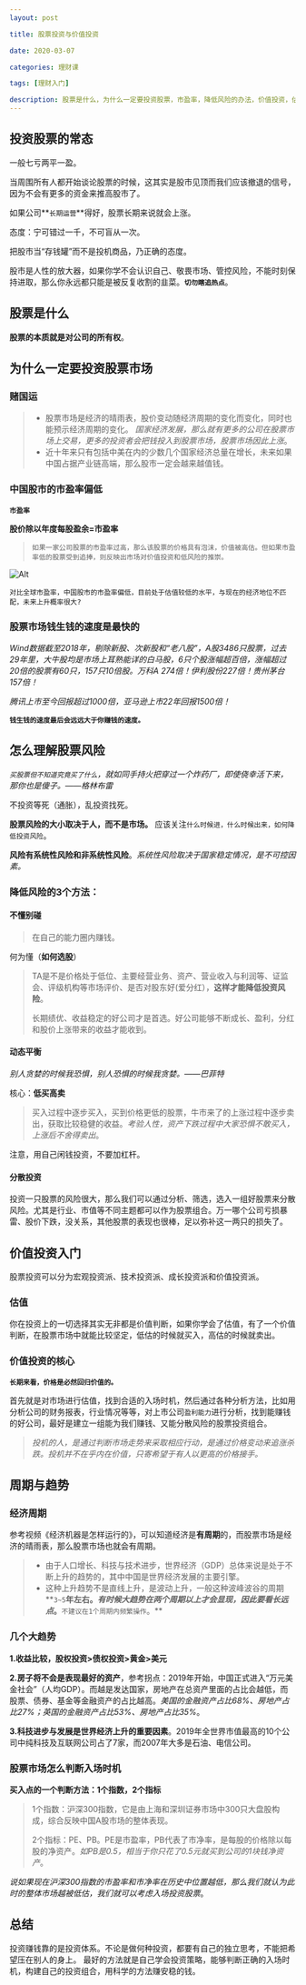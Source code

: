 ```yaml
---
layout: post

title: 股票投资与价值投资

date: 2020-03-07

categories: 理财课

tags: [理财入门]

description: 股票是什么，为什么一定要投资股票，市盈率，降低风险的办法，价值投资，估值，经济周期，大趋势，股市入场的时机。
---
```




## 投资股票的常态

一般七亏两平一盈。

当周围所有人都开始谈论股票的时候，这其实是股市见顶而我们应该撤退的信号，因为不会有更多的资金来推高股市了。

如果公司**`长期运营`**得好，股票长期来说就会上涨。

态度：宁可错过一千，不可盲从一次。

把股市当“存钱罐”而不是投机商品，乃正确的态度。

股市是人性的放大器，如果你学不会认识自己、敬畏市场、管控风险，不能时刻保持进取，那么你永远都只能是被反复收割的韭菜。**`切勿瞎追热点`**。

## 股票是什么

**股票的本质就是对公司的所有权**。

## 为什么一定要投资股票市场

### 赌国运

> - 股票市场是经济的晴雨表，股价变动随经济周期的变化而变化，同时也能预示经济周期的变化。 *国家经济发展，那么就有更多的公司在股票市场上交易，更多的投资者会把钱投入到股票市场，股票市场因此上涨*。
> - 近十年来只有包括中美在内的少数几个国家经济总量在增长，未来如果中国占据产业链高端，那么股市一定会越来越值钱。

### 中国股市的市盈率偏低

**`市盈率`**

**股价除以年度每股盈余=市盈率**

> `如果一家公司股票的市盈率过高，那么该股票的价格具有泡沫，价值被高估。但如果市盈率低的股票受到追捧，则反映出市场对价值投资和低风险的推崇。`

![Alt](https://user-images.githubusercontent.com/35519242/76144384-b0865a80-60ba-11ea-9b66-8d78676ca785.png)



`对比全球市盈率，中国股市的市盈率偏低，目前处于估值较低的水平，与现在的经济地位不匹配，未来上升概率很大?`

### 股票市场钱生钱的速度是最快的

*Wind数据截至2018年，剔除新股、次新股和“老八股”，A股3486只股票，过去29年里，大牛股均是市场上耳熟能详的白马股，6只个股涨幅超百倍，涨幅超过20倍的股票有60只，157只10倍股。万科A 274倍！伊利股份227倍！贵州茅台157倍！*

*腾讯上市至今回报超过1000倍，亚马逊上市22年回报1500倍！*

**`钱生钱的速度最后会远远大于你赚钱的速度。`**

## 怎么理解股票风险

*`买股票但不知道究竟买了什么`，就如同手持火把穿过一个炸药厂，即使侥幸活下来，那你也是傻子。——格林布雷*

不投资等死（通胀），乱投资找死。 

**股票风险的大小取决于人，而不是市场。** 应该关注`什么时候进，什么时候出来，如何降低投资风险`。

**风险有系统性风险和非系统性风险**。*系统性风险取决于国家稳定情况，是不可控因素。*

### 降低风险的3个方法：

#### 不懂别碰 

>在自己的能力圈内赚钱。

何为懂（**如何选股**）

> TA是不是价格处于低位、主要经营业务、资产、营业收入与利润等、证监会、评级机构等市场评价、是否对股东好(爱分红），**这样才能降低投资风险**。
>
> 长期绩优、收益稳定的好公司才是首选。好公司能够不断成长、盈利，分红和股价上涨带来的收益才能收到。

#### 动态平衡

*别人贪婪的时候我恐惧，别人恐惧的时候我贪婪。——巴菲特*

核心：**低买高卖**

>买入过程中逐步买入，买到价格更低的股票，牛市来了的上涨过程中逐步卖出，获取比较稳健的收益。*考验人性，资产下跌过程中大家恐惧不敢买入，上涨后不舍得卖出*。

注意，用自己闲钱投资，不要加杠杆。

#### 分散投资

投资一只股票的风险很大，那么我们可以通过分析、筛选，选入一组好股票来分散风险。尤其是行业、市值等不同主题都可以作为股票组合。万一哪个公司亏损暴雷、股价下跌，没关系，其他股票的表现也很棒，足以弥补这一两只的损失了。

## 价值投资入门

股票投资可以分为宏观投资派、技术投资派、成长投资派和价值投资派。

### 估值

你在投资上的一切选择其实无非都是价值判断，如果你学会了估值，有了一个价值判断，在股票市场中就能比较坚定，低估的时候就买入，高估的时候就卖出。

### 价值投资的核心

**`长期来看，价格是必然回归价值的。`**

首先就是对市场进行估值，找到合适的入场时机，然后通过各种分析方法，比如用分析公司的财务报表，行业情况等等，对上市公司`盈利能力`进行分析，找到能赚钱的好公司，最好是建立一组能为我们赚钱、又能分散风险的股票投资组合。

> *投机的人，是通过判断市场走势来采取相应行动，是通过价格变动来追涨杀跌。投机并不在乎内在价值，只寄希望于有人以更高的价格接手。*
## 周期与趋势

### 经济周期

参考视频《经济机器是怎样运行的》，可以知道经济是**有周期**的，而股票市场是经济的晴雨表，那么股票市场也就会有周期。

> - 由于人口增长、科技与技术进步，世界经济（GDP）总体来说是处于不断上升的趋势的，其中中国是世界经济发展的主要引擎。
> - 这种上升趋势不是直线上升，是波动上升，一般这种波峰波谷的周期**`3~5`**年左右。***有时候大趋势在两个周期以上才会显现，因此要看长远点***。**`不建议在1个周期内频繁操作`。**

### 几个大趋势

**1.收益比较，股权投资>债权投资>黄金>美元**	

**2.房子将不会是表现最好的资产**，参考拐点：2019年开始，中国正式进入“万元美金社会”（人均GDP）。而越是发达国家，房地产在总资产里面的占比会越低，而股票、债券、基金等金融资产的占比越高。*美国的金融资产占比68%、房地产占比27%；英国的金融资产占比53%、房地产占比35%*。

**3.科技进步与发展是世界经济上升的重要因素**。2019年全世界市值最高的10个公司中纯科技及互联网公司占了7家，而2007年大多是石油、电信公司。

### 股票市场怎么判断入场时机

**买入点的一个判断方法：1个指数，2个指标**

> 1个指数：沪深300指数，它是由上海和深圳证券市场中300只大盘股构成，综合反映中国A股市场的整体表现。
>
> 2个指标：PE、PB。PE是市盈率，PB代表了市净率，是每股的价格除以每股的净资产。*如PB是0.5，相当于你只花了0.5元就买到公司的1块钱净资产*。

*说如果现在沪深300指数的市盈率和市净率在历史中位置越低，那么我们就认为此时的整体市场越被低估，我们就可以考虑入场投资股票*。

## 总结

投资赚钱靠的是投资体系。不论是做何种投资，都要有自己的独立思考，不能把希望压在别人的身上。 最好的方法就是自己学会投资策略，能够判断正确的入场时机，构建自己的投资组合，用科学的方法赚安稳的钱。
